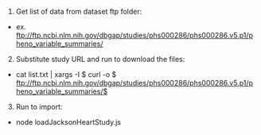 1. Get list of data from dataset ftp folder:
  * ex. ftp://ftp.ncbi.nlm.nih.gov/dbgap/studies/phs000286/phs000286.v5.p1/pheno_variable_summaries/
2. Substitute study URL and run to download the files:
  * cat list.txt | xargs -I $ curl -o $ ftp://ftp.ncbi.nlm.nih.gov/dbgap/studies/phs000286/phs000286.v5.p1/pheno_variable_summaries/$
3. Run to import:
  * node loadJacksonHeartStudy.js
